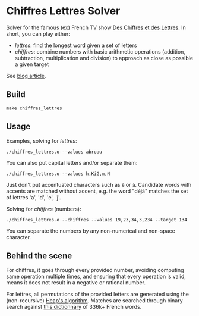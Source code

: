 # Chiffres Lettres Solver

Solver for the famous (ex) French TV show [Des Chiffres et des Lettres](https://en.wikipedia.org/wiki/Des_chiffres_et_des_lettres).
In short, you can play either:
* *lettres*: find the longest word given a set of letters
* *chiffres*: combine numbers with basic arithmetic operations (addition, subtraction, multiplication and division) to approach as close as possible a given target

See [blog article](https://mancap314.github.io/des-chiffres-et-des-lettres.html).

## Build
```{sh}
make chiffres_lettres
```

## Usage
Examples, solving for *lettres*:
```{sh}
./chiffres_lettres.o --values abroau
```
You can also put capital letters and/or separate them:
```{sh}
./chiffres_lettres.o --values h,KiG,m,N
```
Just don't put accentuated characters such as `ê` or `à`. Candidate words with accents are matched without accent, e.g. the word "déjà" matches the set of lettres 'a', 'd', 'e', 'j'.


Solving for *chiffres* (numbers):
```{sh}
./chiffres_lettres.o --chiffres --values 19,23,34,3,234 --target 134
```
You can separate the numbers by any non-numerical and non-space character.

## Behind the scene
For chiffres, it goes through every provided number, avoiding computing same operation multiple times, and ensuring that every operation is valid, means it does not result in a negative or rational number.

For lettres, all permutations of the provided letters are generated using the (non-recursive) [Heap's algorithm](https://en.wikipedia.org/wiki/Heap%27s_algorithm). Matches are searched through binary search against [this dictionnary](https://github.com/chrplr/openlexicon/blob/master/datasets-info/Liste-de-mots-francais-Gutenberg/README-liste-francais-Gutenberg.md) of 336k+ French words.


